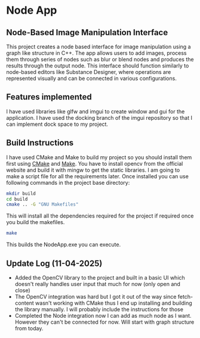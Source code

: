 # Node App

## Node-Based Image Manipulation Interface

This project creates a node based interface for image manipulation using a graph like structure in C++. The app allows users to add images, process them through series of nodes such as blur or blend nodes and produces the results through the output node. This interface should function similarly to node-based editors like Substance Designer, where operations are represented visually and can be connected in various configurations.

## Features implemented

I have used libraries like glfw and imgui to create window and gui for the application. I have used the docking branch of the imgui repository so that I can implement dock space to my project.

## Build Instructions
I have used CMake and Make to build my project so you should install them first using [CMake](https://cmake.org/download/) and [Make](https://ftp.gnu.org/gnu/make/). You have to install opencv from the official website and build it with mingw to get the static libraries. I am going to make a script file for all the requirements later. Once installed you can use following commands in the project base directory:
```bash
mkdir build
cd build
cmake .. -G "GNU Makefiles"
```

This will install all the dependencies required for the project if required once you build the makefiles. 
``` bash
make
```
This builds the NodeApp.exe you can execute.


## Update Log (11-04-2025)

- Added the OpenCV library to the project and built in a basic UI which doesn't really handles user input that much for now (only open and close)
- The OpenCV integration was hard but I got it out of the way since fetch-content wasn't working with CMake thus I end up installing and building the library manually. I will probably include the instructions for those
- Completed the Node integration now I can add as much node as I want. However they can't be connected for now. Will start with graph structure from today.